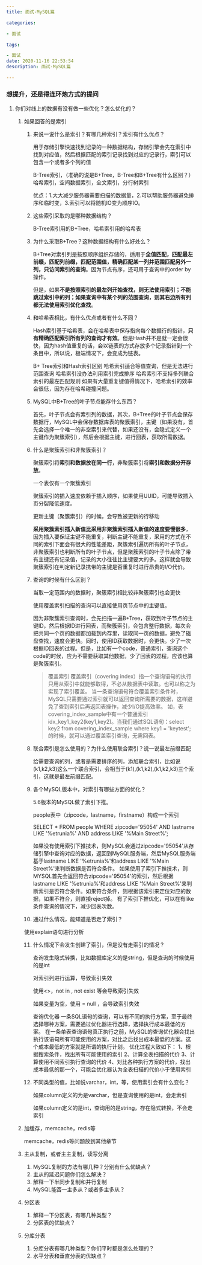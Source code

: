 ```yaml
---
title: 面试-MySQL篇

categories: 

- 面试

tags: 

- 面试
date: 2020-11-16 22:53:54
description: 面试-MySQL篇

---
```


### 想提升，还是得连环炮方式的提问

1. 你们对线上的数据有没有做一些优化？怎么优化的？

   1. 如果回答的是索引

      1. 来说一说什么是索引？有哪几种索引？索引有什么优点？

         用于存储引擎快速找到记录的一种数据结构，存储引擎会先在索引中找到对应值，然后根据匹配的索引记录找到对应的记录行，索引可以包含一个或者多个列的值

         B-Tree索引，（准确的说是B+Tree，B-Tree和B+Tree有什么区别？）哈希索引，空间数据索引，全文索引，分行树索引

         优点：1.大大减少服务器需要扫描的数据量，2.可以帮助服务器避免排序和临时变，3.索引可以将随机IO变为顺序IO。

      2. 这些索引采取的是哪种数据结构？

         B-Tree索引用的B+Tree，哈希索引用的哈希表

      3. 为什么采取B+Tree？这种数据结构有什么好处么？

         B+Tree对索引列是按照顺序组织存储的，适用于**全值匹配，匹配最左前缀，匹配列前缀，匹配范围值，精确匹配某一列并范围匹配另外一列，只访问索引的查询**。因为节点有序，还可用于查询中的order by操作。

         但是，如果**不是按照索引的最左列开始查找，则无法使用索引；不能跳过索引中的列；如果查询中有某个列的范围查询，则其右边所有列都无法使用索引优化查找**。

      4. 和哈希表相比，有什么优点或者有什么不同？

         Hash索引基于哈希表，会在哈希表中保存指向每个数据行的指针，**只有精确匹配索引所有列的查询才有效**。但是Hash并不是就一定会很快，因为hash值重复的话，会以链表的方式存放多个记录指针到一个条目中，所以说，极端情况下，会变成为链表。

         B+ Tree索引和Hash索引区别 哈希索引适合等值查询，但是无法进行范围查询 哈希索引没办法利用索引完成排序 哈希索引不支持多列联合索引的最左匹配规则 如果有大量重复键值得情况下，哈希索引的效率会很低，因为存在哈希碰撞问题。

      5. MySQL中B+Tree的叶子节点能存什么东西？

         首先，叶子节点会有索引列的数据，其次，B+Tree的叶子节点会保存数据行，MySQL中会保存数据库表的聚簇索引，主键（如果没有，首先会选择一个唯一的非空索引来代替，如果还没有，会隐式定义一个主键作为聚簇索引），然后会根据主键，进行回表，获取所需数据。

      6. 什么是聚簇索引和非聚簇索引？

         聚簇索引将**索引和数据放在同一行**，非聚簇索引将**索引和数据分开存放**。

         一个表仅有一个聚簇索引

         聚簇索引的插入速度依赖于插入顺序，如果使用UUID，可能导致插入页分裂降低速度。

         更新主键（聚簇索引）的时候，会导致被更新的行移动

         **采用聚簇索引插入新值比采用非聚簇索引插入新值的速度要慢很多**，因为插入要保证主键不能重复，判断主键不能重复，采用的方式在不同的索引下面会有很大的性能差距，聚簇索引遍历所有的叶子节点，非聚簇索引也判断所有的叶子节点，但是聚簇索引的叶子节点除了带有主键还有记录值，记录的大小往往比主键要大的多。这样就会导致聚簇索引在判定新记录携带的主键是否重复时进行昂贵的I/O代价。

      7. 查询的时候有什么区别？

         当取一定范围内的数据时，聚簇索引相比较非聚簇索引也会更快

         使用覆盖索引扫描的查询可以直接使用页节点中的主键值。

         因为非聚簇索引查询时，会先扫描一遍B+Tree，获取到叶子节点的主键ID，然后根据ID进行回表，而聚簇索引，会包含整行数据，每次会把共同一个页的数据都加载到内存里，读取同一页的数据，避免了磁盘查找，速度会更快。同时，使用ID获取数据时，会更快。少了一次根据ID回表的过程。但是，比如有一个code，普通索引，查询这个code的时候，应为不需要获取其他数据，少了回表的过程，应该也算是聚簇索引。

         > 覆盖索引 覆盖索引（covering index）指一个查询语句的执行只用从索引中就能够取得，不必从数据表中读取。也可以称之为实现了索引覆盖。 当一条查询语句符合覆盖索引条件时，MySQL只需要通过索引就可以返回查询所需要的数据，这样避免了查到索引后再返回表操作，减少I/O提高效率。 如，表covering_index_sample中有一个普通索引 idx_key1_key2(key1,key2)。当我们通过SQL语句：select key2 from covering_index_sample where key1 = 'keytest';的时候，就可以通过覆盖索引查询，无需回表。

         

      8. 联合索引是怎么使用的？为什么使用联合索引？说一说最左前缀匹配

         给需要查询的列，或者是需要排序的列，添加联合索引，比如说(k1,k2,k3)这么一个联合索引，会相当于(k1),(k1,k2),(k1,k2,k3)三个索引，这就是最左前缀匹配。

      9. 各个MySQL版本中，对索引有哪些方面的优化？

         5.6版本的MySQL做了索引下推。

         people表中（zipcode，lastname，firstname）构成一个索引

         SELECT * FROM people WHERE zipcode='95054' AND lastname LIKE '%etrunia%' AND address LIKE '%Main Street%';

         如果没有使用索引下推技术，则MySQL会通过zipcode='95054'从存储引擎中查询对应的数据，返回到MySQL服务端，然后MySQL服务端基于lastname LIKE '%etrunia%'和address LIKE '%Main Street%'来判断数据是否符合条件。 如果使用了索引下推技术，则MYSQL首先会返回符合zipcode='95054'的索引，然后根据lastname LIKE '%etrunia%'和address LIKE '%Main Street%'来判断索引是否符合条件。如果符合条件，则根据该索引来定位对应的数据，如果不符合，则直接reject掉。 有了索引下推优化，可以在有like条件查询的情况下，减少回表次数。

      10. 通过什么情况，能知道是否走了索引？

         使用explain语句进行分析

      11. 什么情况下会发生创建了索引，但是没有走索引的情况？

          查询发生隐式转换，比如数据库定义的是string，但是查询的时候使用的是int

          对索引列进行运算，导致索引失效

          使用<>，not in , not exist 等会导致索引失效

          如果变量为空，使用 = null ，会导致索引失效

          查询优化器 一条SQL语句的查询，可以有不同的执行方案，至于最终选择哪种方案，需要通过优化器进行选择，选择执行成本最低的方案。 在一条单表查询语句真正执行之前，MySQL的查询优化器会找出执行该语句所有可能使用的方案，对比之后找出成本最低的方案。这个成本最低的方案就是所谓的执行计划。 优化过程大致如下： 1、根据搜索条件，找出所有可能使用的索引 2、计算全表扫描的代价 3、计算使用不同索引执行查询的代价 4、对比各种执行方案的代价，找出成本最低的那一个，可能会优化器认为全表扫描的代价小于使用索引

      12. 不同类型的值，比如说varchar，int，等，使用索引会有什么变化？

          如果column定义的为是varchar，但是查询使用的是int，会走索引

          如果column定义的是int，查询用的是string，存在隐式转换，不会走索引

   2. 加缓存，memcache，redis等

      memcache，redis等问题放到其他章节

   3. 主从复制，或者主主复制，读写分离

      1. MySQL复制的方法有哪几种？分别有什么优缺点？
      2. 主从的延迟问题你们怎么解决？
      3. 解释一下半同步复制和并行复制
      4. MySQL能否一主多从？或者多主多从？

   4. 分区表

      1. 解释一下分区表，有哪几种类型？
      2. 分区表的优缺点？

   5. 分库分表

      1. 分库分表有哪几种类型？你们平时都是怎么处理的？
      2. 水平分表和垂直分表的优缺点？

